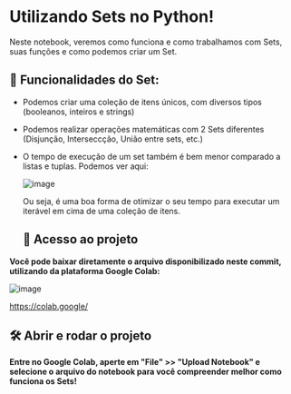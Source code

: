 # Utilizando Sets no Python!

Neste notebook, veremos como funciona e como trabalhamos com Sets, suas funções e como podemos criar um Set.

## 🔨 Funcionalidades do Set:

- Podemos criar uma coleção de itens únicos, com diversos tipos (booleanos, inteiros e strings)
- Podemos realizar operações matemáticas com 2 Sets diferentes (Disjunção, Interseccção, União entre sets, etc.)
- O tempo de execução de um set também é bem menor comparado a listas e tuplas. Podemos ver aqui:

  ![image](https://github.com/PeagaFPT/Trabalhando_Com_Sets_no_Python/assets/130716159/2d8669fd-1b58-458a-84bf-9116725b1914)

  Ou seja, é uma boa forma de otimizar o seu tempo para executar um iterável em cima de uma coleção de itens.

  ## 📁 Acesso ao projeto

**Você pode baixar diretamente o arquivo disponibilizado neste commit, utilizando da plataforma Google Colab:**

![image](https://github.com/PeagaFPT/Trabalhando_Com_Sets_no_Python/assets/130716159/0cdfae89-ea7f-4c50-9efd-4da308fd53c0)

https://colab.google/

## 🛠️ Abrir e rodar o projeto

**Entre no Google Colab, aperte em "File" >> "Upload Notebook" e selecione o arquivo do notebook para você compreender melhor como funciona os Sets!**
